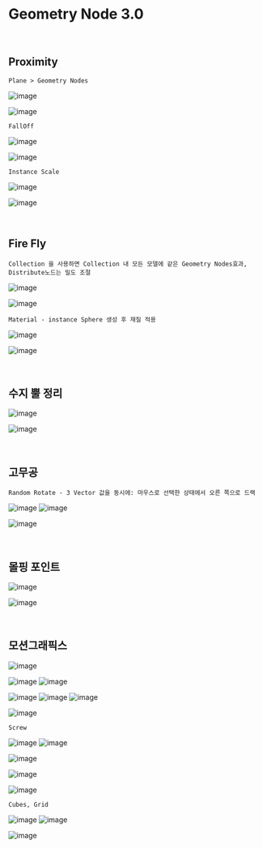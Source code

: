 Geometry Node 3.0
===================

<br>

Proximity
-------------

`Plane > Geometry Nodes`

![image](https://user-images.githubusercontent.com/30430227/158289596-efb778ad-0bbd-4576-b290-2ccfc7cb2d28.png)

![image](https://user-images.githubusercontent.com/30430227/158289616-27c826b5-a41c-468a-86c5-509f52bec9e9.png)

`FallOff`

![image](https://user-images.githubusercontent.com/30430227/158289865-1f380ad5-069f-4e30-bc7a-4d4099e3a657.png)

![image](https://user-images.githubusercontent.com/30430227/158289896-7bc48b3c-6fa8-4b64-8ae4-353b0491839c.png)

`Instance Scale`

![image](https://user-images.githubusercontent.com/30430227/158291581-7c3c81fb-b1d4-4744-ab16-f1a2fc754b78.png)

![image](https://user-images.githubusercontent.com/30430227/158291610-410e3244-6353-4db9-ab9a-235bdb747517.png)

<br>

Fire Fly
-----------

`Collection 을 사용하면 Collection 내 모든 모델에 같은 Geometry Nodes효과, Distribute노드는 밀도 조절`

![image](https://user-images.githubusercontent.com/30430227/158294770-826d1269-0819-46c5-84cd-a43564b516c1.png)

![image](https://user-images.githubusercontent.com/30430227/158294799-dc17eb0d-c271-4bc4-8a7c-ab7cc41566d8.png)

`Material - instance Sphere 생성 후 재질 적용`

![image](https://user-images.githubusercontent.com/30430227/139277441-cf6e41ae-26ab-4a73-baf5-811d6876b482.png)

![image](https://user-images.githubusercontent.com/30430227/139277511-44285ad5-86b1-4c97-8677-d97971145322.png)

<br>

수지 뿔 정리 
------------

![image](https://user-images.githubusercontent.com/30430227/158295508-4a3f98df-857b-4805-be73-70afc6ea8f3e.png)

![image](https://user-images.githubusercontent.com/30430227/158295543-76e91c95-57b1-4505-a3e9-2fbe018a4613.png)

<br>

고무공 
-------

`Random Rotate - 3 Vector 값을 동시에: 마우스로 선택한 상태에서 오른 쪽으로 드랙`

![image](https://user-images.githubusercontent.com/30430227/158296218-2aafdcfe-1b7e-454e-86d0-0e5d9328b2b7.png)
![image](https://user-images.githubusercontent.com/30430227/158296246-dfea8685-3500-4001-9df0-e91d071851a6.png)

![image](https://user-images.githubusercontent.com/30430227/158296314-86444c9d-1791-45f1-a82f-21242caba3a5.png)

<br>

몰핑 포인트 
-----------

![image](https://user-images.githubusercontent.com/30430227/147871356-e8764b5b-8714-4908-92d0-b567fd7eef20.png)

![image](https://user-images.githubusercontent.com/30430227/147871384-dd6e72c3-e25f-406c-be07-d9fe8aa9e2c6.png)

<br>

모션그래픽스
------------

![image](https://user-images.githubusercontent.com/30430227/121111108-49b99900-c849-11eb-872f-d27f56d69a18.png)

![image](https://user-images.githubusercontent.com/30430227/121111184-6786fe00-c849-11eb-946a-3ae8beb9e979.png)
![image](https://user-images.githubusercontent.com/30430227/121111153-59d17880-c849-11eb-9560-e67972b079c9.png)

![image](https://user-images.githubusercontent.com/30430227/158321690-9b9f0c49-1355-4ec5-9fa5-4cf96a5d9ccf.png)
![image](https://user-images.githubusercontent.com/30430227/158321728-5dabd17c-d8b8-44a4-9aa7-770c715ddd0e.png)
![image](https://user-images.githubusercontent.com/30430227/158321768-ebf7dfa3-2a57-443d-b45f-e0b048d52ccb.png)

![image](https://user-images.githubusercontent.com/30430227/158322266-d991b854-25d6-4d1e-a761-d0d532df499b.png)

`Screw`

![image](https://user-images.githubusercontent.com/30430227/158328116-4b30fa2e-213d-43e5-9b6a-28c8eb3f2710.png)
![image](https://user-images.githubusercontent.com/30430227/158328173-e766e789-bca5-4ebe-958c-76d631d026ef.png)

![image](https://user-images.githubusercontent.com/30430227/158328259-73c57330-1a7f-499f-9015-af7f20d32ba3.png)

![image](https://user-images.githubusercontent.com/30430227/121120329-509bd800-c858-11eb-932e-1be64a0ea762.png)

![image](https://user-images.githubusercontent.com/30430227/121120356-585b7c80-c858-11eb-9802-7cf9577bd411.png)

`Cubes, Grid`

![image](https://user-images.githubusercontent.com/30430227/121120473-922c8300-c858-11eb-9607-f9430e060d17.png)
![image](https://user-images.githubusercontent.com/30430227/121120385-67dac580-c858-11eb-8b90-0daf62a20a61.png)

![image](https://user-images.githubusercontent.com/30430227/121120434-7d4fef80-c858-11eb-9965-f72b283bd167.png)

